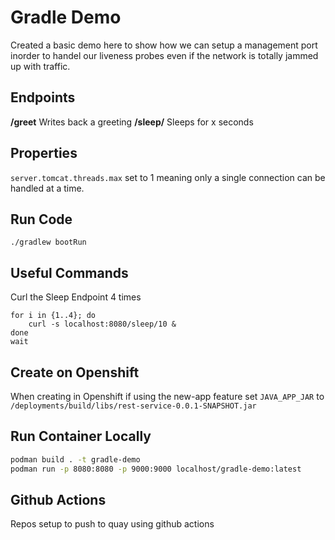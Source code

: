 # Gradle Demo

Created a basic demo here to show how we can setup a management port inorder to handel our liveness probes even if the network is totally jammed up with traffic.

## Endpoints

**/greet** Writes back a greeting
**/sleep/<SECONDS>** Sleeps for x seconds

## Properties 

`server.tomcat.threads.max` set to 1 meaning only a single connection can be handled at a time.

## Run Code

```
./gradlew bootRun
```

## Useful Commands

Curl the Sleep Endpoint 4 times
```
for i in {1..4}; do
    curl -s localhost:8080/sleep/10 &
done
wait
```

## Create on Openshift

When creating in Openshift if using the new-app feature set `JAVA_APP_JAR` to `/deployments/build/libs/rest-service-0.0.1-SNAPSHOT.jar`

## Run Container Locally

```sh
podman build . -t gradle-demo
podman run -p 8080:8080 -p 9000:9000 localhost/gradle-demo:latest
```

## Github Actions

Repos setup to push to quay using github actions